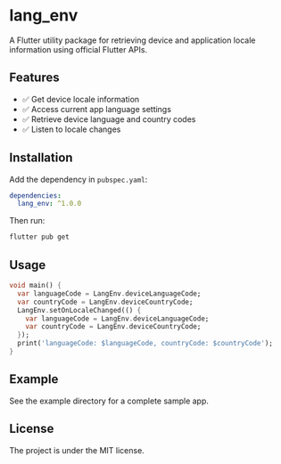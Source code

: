 # lang_env

A Flutter utility package for retrieving device and application locale information using official Flutter APIs.

## Features

- ✅ Get device locale information
- ✅ Access current app language settings
- ✅ Retrieve device language and country codes
- ✅ Listen to locale changes


## Installation
Add the dependency in `pubspec.yaml`:

```yaml 
dependencies:
  lang_env: ^1.0.0
```

Then run:
``` bash
flutter pub get
```


## Usage

```dart
void main() {
  var languageCode = LangEnv.deviceLanguageCode;
  var countryCode = LangEnv.deviceCountryCode;
  LangEnv.setOnLocaleChanged(() {
    var languageCode = LangEnv.deviceLanguageCode;
    var countryCode = LangEnv.deviceCountryCode;
  });
  print('languageCode: $languageCode, countryCode: $countryCode');
}
```


## Example

See the example directory for a complete sample app.


## License

The project is under the MIT license.